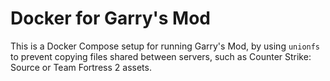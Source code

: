 # Docker for Garry's Mod
This is a Docker Compose setup for running Garry's Mod, by using `unionfs` to prevent copying files shared between servers, such as Counter Strike: Source or Team Fortress 2 assets.

